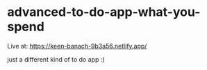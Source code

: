 # advanced-to-do-app-what-you-spend

Live at: https://keen-banach-9b3a56.netlify.app/

just a different kind of to do app :)

